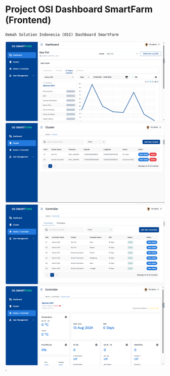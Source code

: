 # Project OSI Dashboard SmartFarm (Frontend)
`` Oemah Solution Indonesia (OSI) Dashboard SmartFarm ``

![](image/dashboard.png)
![](image/cluster.png)
![](image/controller.png)
![](image/viewdetailcontroller.png).

